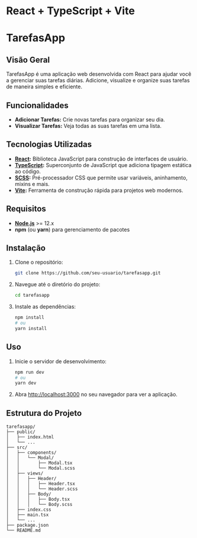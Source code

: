 # React + TypeScript + Vite

# TarefasApp

## Visão Geral

TarefasApp é uma aplicação web desenvolvida com React para ajudar você a gerenciar suas tarefas diárias. Adicione, visualize e organize suas tarefas de maneira simples e eficiente.

## Funcionalidades

- **Adicionar Tarefas:** Crie novas tarefas para organizar seu dia.
- **Visualizar Tarefas:** Veja todas as suas tarefas em uma lista.

## Tecnologias Utilizadas

- **[React](https://reactjs.org/):** Biblioteca JavaScript para construção de interfaces de usuário.
- **[TypeScript](https://www.typescriptlang.org/):** Superconjunto de JavaScript que adiciona tipagem estática ao código.
- **[SCSS](https://sass-lang.com/):** Pré-processador CSS que permite usar variáveis, aninhamento, mixins e mais.
- **[Vite](https://vitejs.dev/):** Ferramenta de construção rápida para projetos web modernos.

## Requisitos

- **[Node.js](https://nodejs.org/)** >= 12.x
- **npm** (ou **yarn**) para gerenciamento de pacotes

## Instalação

1. Clone o repositório:

    ```sh
    git clone https://github.com/seu-usuario/tarefasapp.git
    ```

2. Navegue até o diretório do projeto:

    ```sh
    cd tarefasapp
    ```

3. Instale as dependências:

    ```sh
    npm install
    # ou
    yarn install
    ```

## Uso

1. Inicie o servidor de desenvolvimento:

    ```sh
    npm run dev
    # ou
    yarn dev
    ```

2. Abra [http://localhost:3000](http://localhost:3000) no seu navegador para ver a aplicação.

## Estrutura do Projeto

```plaintext
tarefasapp/
├── public/
│   ├── index.html
│   └── ...
├── src/
│   ├── components/
│   │   └── Modal/
│   │       ├── Modal.tsx
│   │       └── Modal.scss
│   ├── views/
│   │   ├── Header/
│   │   │   ├── Header.tsx
│   │   │   └── Header.scss
│   │   ├── Body/
│   │   │   ├── Body.tsx
│   │   │   └── Body.scss
│   ├── index.css
│   ├── main.tsx
│   └── ...
├── package.json
└── README.md
